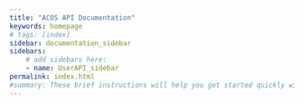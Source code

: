 ```yaml
---
title: "ACOS API Documentation"
keywords: homepage
# tags: [index]
sidebar: documentation_sidebar
sidebars: 
    # add sidebars here:
    - name: UserAPI_sidebar
permalink: index.html
#summary: These brief instructions will help you get started quickly with the theme. The other topics in this help provide additional information and detail about working with other aspects of this theme and Jekyll.
---
```



